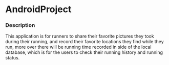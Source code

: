 # AndroidProject
### Description
This application is for runners to share their favorite pictures they took during their running, and record their favorite locations they find while they run, more over there will be running time recorded in side of the local database, which is for the users to check their running history and running status.